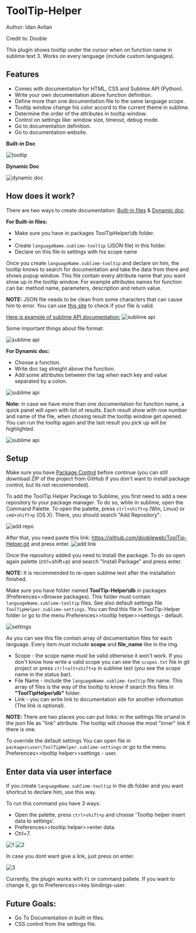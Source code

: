 # ToolTip-Helper

Author: Idan Avitan

Credit to: Dooble

This plugin shows tooltip under the cursor when on function name in sublime text 3.
Works on every language (include custom languages).

## Features

<ul>
  <li>Comes with documentation for HTML, CSS and Sublime API (Python).</li>
  <li>Write your own documentation above function definition.</li>
  <li>Define more than one documentation file to the same language scope.</li>
  <li>Tooltip window change his color accord to the current theme in sublime.</li>
  <li>Determine the order of the attributes in tooltip window.</li>
  <li>Control on settings like: window size, timeout, debug mode.</li>
  <li>Go to documentation definition.</li>
  <li>Go to documentation website.</li>
</ul>

<b>Built-in Doc</b>

<img src="http://s28.postimg.org/op1xxk9j1/tooltip.png" alt="tooltip">

<b>Dynamic Doc</b>

<img src="http://s16.postimg.org/67ub24hnp/tool.png" alt="dynamic doc">

## How does it work?

There are two ways to create documentation: <u>Built-in files</u> & <u>Dynamic doc</u>.

<b>For Built-in files:</b>
<ul>
  <li>Make sure you have in packages ToolTipHelper\db folder.<li>
  <li>Create <code>languageName.sublime-tooltip</code> (JSON file) in this folder.</li>
  <li>Declare on this file in settings with his scope name</li>
</ul>

Once you create <code>languageName.sublime-tooltip</code> and declare on him, the tooltip knows to search for documentation and take the data from there and shows popup window.
This file contain every attribute name that you want show up in the tooltip window. For example attributes names for function can be: method name, parameters, description and return value.

<b>NOTE:</b> JSON file needs to be clean from some characters that can cause him to error. 
You can use <a href="http://jsonlint.com/">this site</a> to check if your file is valid.

<u>Here is example of sublime API documentation:</u>
<img src="http://s10.postimg.org/t1ecgy9vt/json_example.png" alt="sublime api">

Some important things about file format:


<img src="http://s29.postimg.org/9vvxfurtz/rules.png" alt="sublime api">

<b>For Dynamic doc:</b>

- Choose a function.
-  Write doc tag streight above the function.
- Add some attributes between the tag when each key and value separated by a colon.


<img src="http://s30.postimg.org/69jhxq6wh/dynamic.png" alt="sublime api">

<b>Note:</b> in case we have more than one documentation for function name, a quick panel will open with list of results.
Each result show with row number and name of the file, when chosing result the tooltip window get opened.
You can run the tooltip again and the last result you pick up will be highlighted.

<img src="http://s29.postimg.org/9qlvlsdsn/image.png" alt="sublime api">


## Setup

Make sure you have <a href="https://packagecontrol.io/installation" alt="packagecontrol">Package Control</a> before continue (you can still download ZIP of the project from GitHub if you don't want to install package control, but its not recommended).


To add the ToolTip Helper Package to Sublime, you first need to add a new repository to your package manager. To do so, while in sublime, open the Command Palette. To open the palette, press <code>ctrl+shift+p</code> (Win, Linux) or <code>cmd+shift+p</code> (OS X).
There, you should search "Add Repository": 

<img src="http://s12.postimg.org/iv5k5nwul/add_repo.png" alt="add repo">

After that, you need paste this link: https://github.com/doobleweb/ToolTip-Helper.git and press enter.
<img src="http://s9.postimg.org/vu5pvg467/url_dooble.png" alt="add link">

Once the repository added you need to install the package. To do so open again palette (ctrl+shift+p) and search "Install Package" and press enter.

<b>NOTE:</b> It is recommended to re-open sublime text after the installation finished.

Make sure you have folder named <b>ToolTip-Helper\db</b> in packages (Preferences>>Browse packages). This folder must contain <code>languageName.sublime-tooltip</code> files.
See also default settings file <code>ToolTipHelper.sublime-settings</code>.
You can find this file in ToolTip-Helper folder or go to the menu Preferences>>tooltip helper>>settings - default.

<img src="http://s16.postimg.org/s7t72j4o5/settings.png" alt="settings">

As you can see this file contain array of documentaiton files for each language.
Every item must include <b>scope</b> and <b>file_name</b> like in the img.

<ul>
  <li> Scope - the scope name must be valid otherwise it won't work. If you don't know how write a valid scope you can see the <code>scopes.txt</code> file in git project or press <code>ctrl+alt+shift+p</code> in sublime text (you see the scope name in the status bar).
  <li> File Name - include the <code>languageName.sublime-tooltip</code> file name. This array of files is the way of the tooltip to know if search this files in <b>"ToolTipHelper\db"</b> folder.
  <li> Link - you can write link to documentation site for another information (The link is optional).
</ul>

<b>NOTE:</b> There are two places you can put links: in the settings file or\and in the json file as "link" attribute.
The tooltip will choose the most "inner" link if there is one.

To override the default settings You can open file in <code>packages\user\ToolTipHelper.sublime-settings</code> or go to the menu Preferences>>tooltip helper>>settings - user.

## Enter data via user interface

If you create <code>languageName.sublime-tooltip</code> in the db folder and you want shortcut to declare him, use this way.

To run this command you have 3 ways:
-  Open the palette, press <code>ctrl+shift+p</code> and choose 'Tooltip helper insert data to settings'.
-  Preferences>>tooltip helper>>enter data.
-  Ctrl+7.

<img src="http://s23.postimg.org/vp1v4vdyz/image.png" alt="1">
<img src="http://s11.postimg.org/peulug8yr/image.png" alt="2">

In case you dont want give a link, just press on enter.

<img src="http://s13.postimg.org/ui8grveuv/image.png" alt="3">

Currently, the plugin works with <code>F1</code> or command pallete. If you want to change it, go to Preferences>>key bindings-user.

## Future Goals:
<ul> 
  <li> Go To Documentation in built-in files.
  <li> CSS control from the settings file.
</ul>
